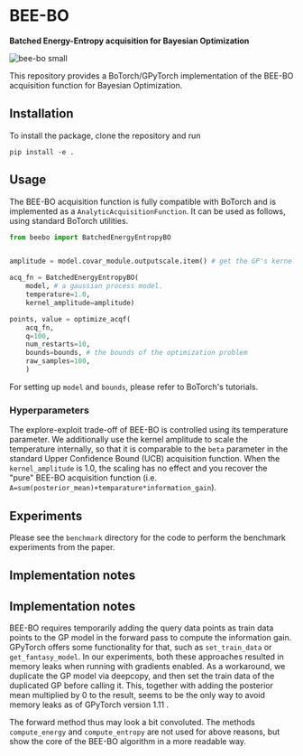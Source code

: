# BEE-BO
**Batched Energy-Entropy acquisition for Bayesian Optimization**

![bee-bo small](https://github.com/fteufel/BEE-BO/assets/56223326/e7b9490c-cd65-4598-a55c-5023ced3ce33)



This repository provides a BoTorch/GPyTorch implementation of the BEE-BO acquisition function for Bayesian Optimization.



## Installation

To install the package, clone the repository and run

```
pip install -e .
```

## Usage

The BEE-BO acquisition function is fully compatible with BoTorch and is implemented as a `AnalyticAcquisitionFunction`. It can be used as follows, using standard BoTorch utilities. 

```python
from beebo import BatchedEnergyEntropyBO


amplitude = model.covar_module.outputscale.item() # get the GP's kernel amplitude

acq_fn = BatchedEnergyEntropyBO(
    model, # a gaussian process model.
    temperature=1.0, 
    kernel_amplitude=amplitude)

points, value = optimize_acqf(
    acq_fn, 
    q=100, 
    num_restarts=10, 
    bounds=bounds, # the bounds of the optimization problem
    raw_samples=100, 
    )
```
For setting up `model` and `bounds`, please refer to BoTorch's tutorials.

### Hyperparameters

The explore-exploit trade-off of BEE-BO is controlled using its temperature parameter. We additionally use the kernel amplitude to scale the temperature internally, so that it is comparable to the `beta` parameter in the standard Upper Confidence Bound (UCB) acquisition function. When the `kernel_amplitude` is 1.0, the scaling has no effect and you recover the "pure" BEE-BO acquisition function (i.e. `A=sum(posterior_mean)+temparature*information_gain`).


## Experiments

Please see the `benchmark` directory for the code to perform the benchmark experiments from the paper.

## Implementation notes

## Implementation notes

BEE-BO requires temporarily adding the query data points as train data points to the GP model in the forward pass to compute the information gain. GPyTorch offers some functionality for that, such as `set_train_data` or `get_fantasy_model`. In our experiments, both these approaches resulted in memory leaks when running with gradients enabled. As a workaround, we duplicate the GP model via deepcopy, and then set the train data of the duplicated GP before calling it. This, together with adding the posterior mean multiplied by 0 to the result, seems to be the only way to avoid memory leaks as of GPyTorch version 1.11 .

The forward method thus may look a bit convoluted. The methods `compute_energy` and `compute_entropy` are not used for above reasons, but show the core of the BEE-BO algorithm in a more readable way.
